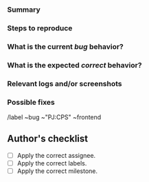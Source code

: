 <!---
Please read this!

Before opening a new issue, make sure to search for keywords in the issues and
verify the issue you're about to submit isn't a duplicate.
--->

### Summary

<!---
(Summarize the bug encountered concisely)
--->

### Steps to reproduce

<!---
(How one can reproduce the issue - this is very important)
--->

### What is the current *bug* behavior?

<!---
(What actually happens)
--->

### What is the expected *correct* behavior?

<!---
(What you should see instead)
--->

### Relevant logs and/or screenshots

<!---
(Paste any relevant logs - please use code blocks (```) to format console output,
logs, and code as it's very hard to read otherwise.)
--->

### Possible fixes

<!---
(If you can, link to the line of code that might be responsible for the problem)
--->

/label ~bug ~"PJ:CPS" ~frontend

## Author's checklist

* [ ] Apply the correct assignee.
* [ ] Apply the correct labels.
* [ ] Apply the correct milestone.
